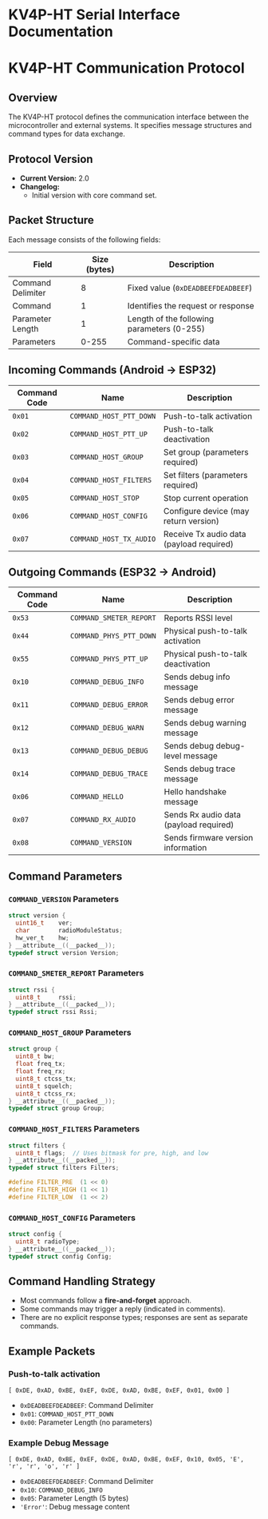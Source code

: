 # KV4P-HT Serial Interface Documentation
# KV4P-HT Communication Protocol

## Overview

The KV4P-HT protocol defines the communication interface between the microcontroller and external systems. It specifies message structures and command types for data exchange.

## Protocol Version

- **Current Version:** 2.0
- **Changelog:**
  - Initial version with core command set.

## Packet Structure

Each message consists of the following fields:

| Field             | Size (bytes) | Description                                |
| ----------------- | ------------ | ------------------------------------------ |
| Command Delimiter | 8            | Fixed value (`0xDEADBEEFDEADBEEF`)         |
| Command           | 1            | Identifies the request or response         |
| Parameter Length  | 1            | Length of the following parameters (0-255) |
| Parameters        | 0-255        | Command-specific data                      |

## Incoming Commands (Android → ESP32)

| Command Code | Name                    | Description                              |
| ------------ | ----------------------- | ---------------------------------------- |
| `0x01`       | `COMMAND_HOST_PTT_DOWN` | Push-to-talk activation                  |
| `0x02`       | `COMMAND_HOST_PTT_UP`   | Push-to-talk deactivation                |
| `0x03`       | `COMMAND_HOST_GROUP`    | Set group (parameters required)          |
| `0x04`       | `COMMAND_HOST_FILTERS`  | Set filters (parameters required)        |
| `0x05`       | `COMMAND_HOST_STOP`     | Stop current operation                   |
| `0x06`       | `COMMAND_HOST_CONFIG`   | Configure device (may return version)    |
| `0x07`       | `COMMAND_HOST_TX_AUDIO` | Receive Tx audio data (payload required) |

## Outgoing Commands (ESP32 → Android)

| Command Code | Name                    | Description                            |
| ------------ | ----------------------- | -------------------------------------- |
| `0x53`       | `COMMAND_SMETER_REPORT` | Reports RSSI level                     |
| `0x44`       | `COMMAND_PHYS_PTT_DOWN` | Physical push-to-talk activation       |
| `0x55`       | `COMMAND_PHYS_PTT_UP`   | Physical push-to-talk deactivation     |
| `0x10`       | `COMMAND_DEBUG_INFO`    | Sends debug info message               |
| `0x11`       | `COMMAND_DEBUG_ERROR`   | Sends debug error message              |
| `0x12`       | `COMMAND_DEBUG_WARN`    | Sends debug warning message            |
| `0x13`       | `COMMAND_DEBUG_DEBUG`   | Sends debug debug-level message        |
| `0x14`       | `COMMAND_DEBUG_TRACE`   | Sends debug trace message              |
| `0x06`       | `COMMAND_HELLO`         | Hello handshake message                |
| `0x07`       | `COMMAND_RX_AUDIO`      | Sends Rx audio data (payload required) |
| `0x08`       | `COMMAND_VERSION`       | Sends firmware version information     |

## Command Parameters

### `COMMAND_VERSION` Parameters

```c
struct version {
  uint16_t    ver;
  char        radioModuleStatus;
  hw_ver_t    hw;
} __attribute__((__packed__));
typedef struct version Version;
```

### `COMMAND_SMETER_REPORT` Parameters

```c
struct rssi {
  uint8_t     rssi;
} __attribute__((__packed__));
typedef struct rssi Rssi;
```

### `COMMAND_HOST_GROUP` Parameters

```c
struct group {
  uint8_t bw;
  float freq_tx;
  float freq_rx;
  uint8_t ctcss_tx;
  uint8_t squelch;
  uint8_t ctcss_rx;
} __attribute__((__packed__));
typedef struct group Group;
```

### `COMMAND_HOST_FILTERS` Parameters

```c
struct filters {
  uint8_t flags;  // Uses bitmask for pre, high, and low
} __attribute__((__packed__));
typedef struct filters Filters;

#define FILTER_PRE  (1 << 0)
#define FILTER_HIGH (1 << 1)
#define FILTER_LOW  (1 << 2)
```

### `COMMAND_HOST_CONFIG` Parameters

```c
struct config {
  uint8_t radioType; 
} __attribute__((__packed__));
typedef struct config Config;
```

## Command Handling Strategy

- Most commands follow a **fire-and-forget** approach.
- Some commands may trigger a reply (indicated in comments).
- There are no explicit response types; responses are sent as separate commands.

## Example Packets

### Push-to-talk activation

```
[ 0xDE, 0xAD, 0xBE, 0xEF, 0xDE, 0xAD, 0xBE, 0xEF, 0x01, 0x00 ]
```

- `0xDEADBEEFDEADBEEF`: Command Delimiter
- `0x01`: `COMMAND_HOST_PTT_DOWN`
- `0x00`: Parameter Length (no parameters)

### Example Debug Message

```
[ 0xDE, 0xAD, 0xBE, 0xEF, 0xDE, 0xAD, 0xBE, 0xEF, 0x10, 0x05, 'E', 'r', 'r', 'o', 'r' ]
```

- `0xDEADBEEFDEADBEEF`: Command Delimiter
- `0x10`: `COMMAND_DEBUG_INFO`
- `0x05`: Parameter Length (5 bytes)
- `'Error'`: Debug message content


